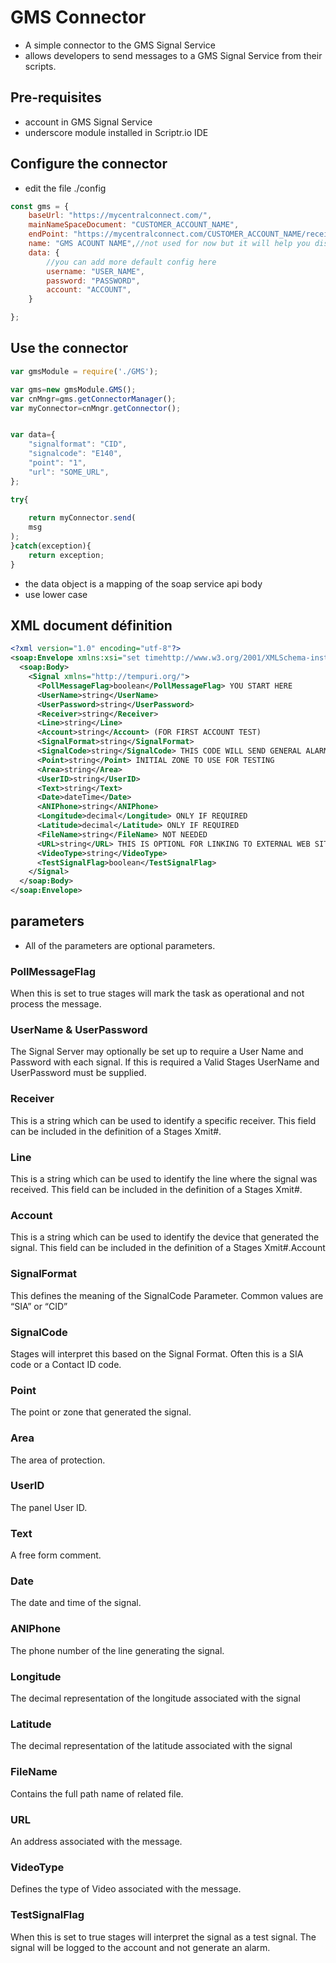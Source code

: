 # GMS Connector
- A simple connector to the GMS Signal Service
- allows developers to send messages to a GMS Signal Service from their scripts.

## Pre-requisites
- account in GMS Signal Service
- underscore module installed in Scriptr.io IDE


## Configure the connector

- edit the file ./config
```javascript
const gms = {
    baseUrl: "https://mycentralconnect.com/",
    mainNameSpaceDocument: "CUSTOMER_ACCOUNT_NAME",
    endPoint: "https://mycentralconnect.com/CUSTOMER_ACCOUNT_NAME/receiver.asmx",
    name: "GMS ACOUNT NAME",//not used for now but it will help you distinguish your apps
    data: {
        //you can add more default config here
        username: "USER_NAME",
        password: "PASSWORD",
        account: "ACCOUNT",
    }

};

```
## Use the connector
```javascript
var gmsModule = require('./GMS');

var gms=new gmsModule.GMS();
var cnMngr=gms.getConnectorManager();
var myConnector=cnMngr.getConnector();


var data={
    "signalformat": "CID",
    "signalcode": "E140",
    "point": "1",
    "url": "SOME_URL",
};

try{
    
    return myConnector.send(
    msg
);
}catch(exception){
    return exception;
}
```
- the data object is a mapping of the soap service api body
- use lower case
## XML document définition

```xml
<?xml version="1.0" encoding="utf-8"?>
<soap:Envelope xmlns:xsi="set timehttp://www.w3.org/2001/XMLSchema-instance" xmlns:xsd="http://www.w3.org/2001/XMLSchema" xmlns:soap="http://schemas.xmlsoap.org/soap/envelope/">
  <soap:Body>
    <Signal xmlns="http://tempuri.org/">
      <PollMessageFlag>boolean</PollMessageFlag> YOU START HERE
      <UserName>string</UserName>
      <UserPassword>string</UserPassword>
      <Receiver>string</Receiver>
      <Line>string</Line>
      <Account>string</Account> (FOR FIRST ACCOUNT TEST)
      <SignalFormat>string</SignalFormat>
      <SignalCode>string</SignalCode> THIS CODE WILL SEND GENERAL ALARM FOR INITIAL TESTING
      <Point>string</Point> INITIAL ZONE TO USE FOR TESTING
      <Area>string</Area>
      <UserID>string</UserID>
      <Text>string</Text>
      <Date>dateTime</Date>
      <ANIPhone>string</ANIPhone>
      <Longitude>decimal</Longitude> ONLY IF REQUIRED
      <Latitude>decimal</Latitude> ONLY IF REQUIRED
      <FileName>string</FileName> NOT NEEDED
      <URL>string</URL> THIS IS OPTIONL FOR LINKING TO EXTERNAL WEB SITE (Such as linking to a “Dashboard” if required or other URL)
      <VideoType>string</VideoType>
      <TestSignalFlag>boolean</TestSignalFlag>
    </Signal>
  </soap:Body>
</soap:Envelope>
```

## parameters
- All of the parameters are optional parameters.

### PollMessageFlag
When this is set to true stages will mark the task as operational and not process the message.
 
### UserName & UserPassword
The Signal Server may optionally be set up to require a User Name and Password with each signal. If this is required a Valid Stages UserName and UserPassword must be supplied.
### Receiver
This is a string which can be used to identify a specific receiver. This field can be included in the definition of a Stages Xmit#.
### Line
This is a string which can be used to identify the line where the signal was received. This field can be included in the definition of a Stages Xmit#.
### Account
This is a string which can be used to identify the device that generated the signal. This field can be included in the definition of a Stages Xmit#.Account
### SignalFormat
This defines the meaning of the SignalCode Parameter. Common values are “SIA” or “CID”
### SignalCode
Stages will interpret this based on the Signal Format. Often this is a SIA code or a Contact ID code.
### Point
The point or zone that generated the signal.
### Area
The area of protection.
### UserID
The panel User ID.
### Text
A free form comment.
### Date
The date and time of the signal. 
### ANIPhone
The phone number of the line generating the signal.
### Longitude
The decimal representation of the longitude associated with the signal
### Latitude
The decimal representation of the latitude associated with the signal
### FileName
Contains the full path name of related file.
### URL
An address associated with the message.
### VideoType
Defines the type of Video associated with the message.
### TestSignalFlag
When this is set to true stages will interpret the signal as a test signal. The signal will be logged to the account and not generate an alarm.

